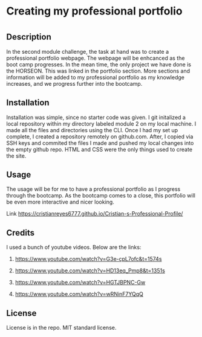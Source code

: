 # Creating my professional portfolio

# <Stepping with the right foot forward>

## Description

In the second module challenge, the task at hand was to create a professional portfolio webpage. The webpage will be enhcanced as the boot camp progresses. In the mean time, the only project we have done is the HORSEON. This was linked in the portfolio section. More sections and information will be added to my professional portfolio as my knowledge increases, and we progress further into the bootcamp.


## Installation

Installation was simple, since no starter code was given. I git initalized a local repository within my directory labeled module 2 on my local machine. I made all the files and directories using the CLI. Once I had my set up complete, I created a repository remotely on github.com. After, I copied via SSH keys and commited the files I made and pushed my local changes into the empty github repo. HTML and CSS were the only things used to create the site.

## Usage
The usage will be for me to have a professional portfolio as I progress through the bootcamp. As the bootcamp comes to a close, this portfolio will be even more interactive and nicer looking.

Link https://cristianreyes6777.github.io/Cristian-s-Professional-Profile/

## Credits

I used a bunch of youtube videos. Below are the links:

   1. https://www.youtube.com/watch?v=G3e-cpL7ofc&t=1574s

   2. https://www.youtube.com/watch?v=HD13eq_Pmp8&t=1351s

   3. https://www.youtube.com/watch?v=HGTJBPNC-Gw 

   4. https://www.youtube.com/watch?v=wRNinF7YQqQ  



## License

License is in the repo. MIT standard license. 

